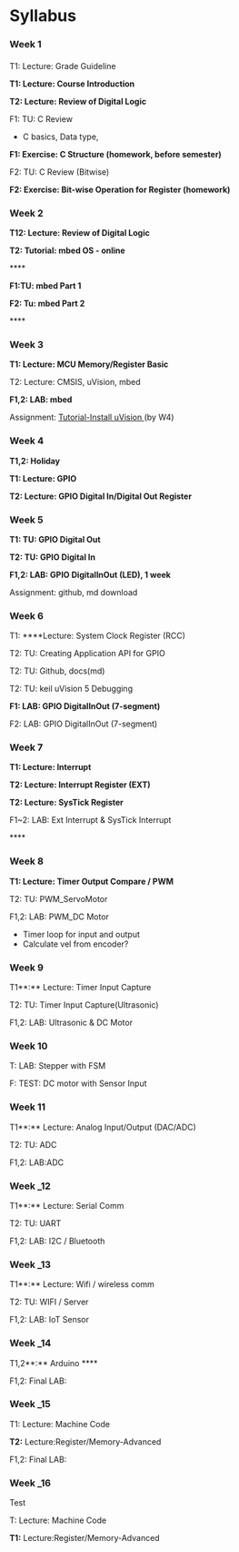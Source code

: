 # Syllabus



### Week 1

#### 

T1: Lecture: Grade Guideline

**T1: Lecture: Course Introduction** 

**T2:  Lecture: Review of Digital Logic**



F1: TU: C Review 

* C basics, Data type, 

**F1: Exercise: C Structure  \(homework, before semester\)** 

F2: TU: C Review \(Bitwise\)

**F2:  Exercise: Bit-wise Operation for Register  \(homework\)**

### 

### Week 2

**T12:  Lecture: Review of Digital Logic**

**T2: Tutorial: mbed OS - online** 

\*\*\*\*

**F1:TU:  mbed Part 1**

**F2: Tu: mbed Part 2**

\*\*\*\*

### Week 3

**T1:  Lecture: MCU Memory/Register Basic**

T2:   Lecture: CMSIS, uVision, mbed

**F1,2: LAB: mbed**  

Assignment: [Tutorial-Install uVision ](../../uvision/installation.md)\(by W4\)



### Week 4

**T1,2: Holiday**

**T1: Lecture: GPIO** 

**T2: Lecture: GPIO Digital In/Digital Out Register**

### 

### Week 5

**T1: TU: GPIO Digital Out**

**T2: TU: GPIO Digital In**

**F1,2: LAB: GPIO DigitalInOut \(LED\), 1 week**

Assignment: github, md download

### 

### Week 6

T1: ****Lecture: System Clock Register \(RCC\)

T2: TU: Creating Application API for GPIO

T2: TU: Github, docs\(md\)

T2: TU: keil uVision 5 Debugging

**F1: LAB: GPIO DigitalInOut  \(7-segment\)**

F2: LAB: GPIO DigitalInOut  \(7-segment\)

### 

### Week 7

**T1: Lecture: Interrupt** 

**T2: Lecture: Interrupt Register \(EXT\)**

**T2: Lecture:  SysTick Register**

F1~2:  LAB:  Ext Interrupt  & SysTick Interrupt 



\*\*\*\*

### Week 8

**T1: Lecture: Timer Output Compare / PWM**

T2: TU: PWM\_ServoMotor

F1,2: LAB: PWM\_DC Motor 

* Timer loop for input and output
* Calculate vel from encoder?





### 

### Week 9

T1**:** Lecture: Timer Input Capture

T2: TU: Timer Input Capture\(Ultrasonic\)

F1,2: LAB: Ultrasonic & DC Motor 

### 

### Week 10

T: LAB: Stepper with FSM

F:  TEST:   DC motor with Sensor Input



### Week 11

T1**:** Lecture: Analog Input/Output \(DAC/ADC\)

T2: TU: ADC 

F1,2: LAB:ADC



### Week \_12

T1**:** Lecture: Serial Comm

T2: TU: UART 

F1,2: LAB: I2C / Bluetooth

### 

### Week \_13

T1**:** Lecture: Wifi / wireless comm

T2: TU: WIFI  / Server

F1,2: LAB:  IoT  Sensor

### 

### Week \_14

T1,2**:**  Arduino ****

F1,2: Final LAB: 



### Week \_15

T1: Lecture: Machine Code

**T2:** Lecture:Register/Memory-Advanced

F1,2:  Final LAB: 



### Week \_16

Test

T: Lecture: Machine Code

**T1:** Lecture:Register/Memory-Advanced















